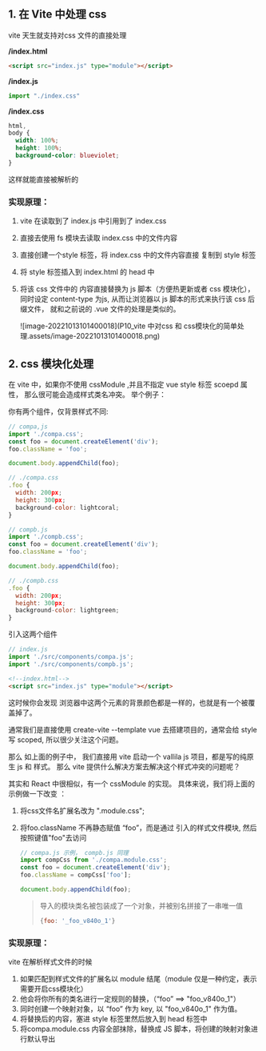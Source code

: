 ## 1. 在 Vite  中处理 css

vite 天生就支持对css 文件的直接处理

**/index.html**

```html
<script src="index.js" type="module"></script>
```

**/index.js**

```js
import "./index.css"
```

**/index.css**

```css
html,
body {
  width: 100%;
  height: 100%;
  background-color: blueviolet;
}
```



这样就能直接被解析的



### 实现原理：

1. vite 在读取到了 index.js 中引用到了 index.css

2. 直接去使用 fs 模块去读取 index.css 中的文件内容

3. 直接创建一个style 标签，将 index.css 中的文件内容直接 复制到 style 标签

4. 将 style 标签插入到 index.html 的 head 中 

5. 将该 css 文件中的 内容直接替换为 js 脚本（方便热更新或者 css 模块化），同时设定 content-type 为js, 从而让浏览器以 js 脚本的形式来执行该 css 后缀文件， 就和之前说的 .vue 文件的处理是类似的。 

   ![image-20221013101400018](P10_vite 中对css 和 css模块化的简单处理.assets/image-20221013101400018.png)



## 2. css 模块化处理

在 vite 中，如果你不使用 cssModule ,并且不指定 vue style 标签 scoepd 属性， 那么很可能会造成样式类名冲突。 
举个例子：

你有两个组件，仅背景样式不同:

```js
// compa,js
import './compa.css';
const foo = document.createElement('div');
foo.className = 'foo';

document.body.appendChild(foo);

// ./compa.css
.foo {
  width: 200px;
  height: 300px;
  background-color: lightcoral;
}
```

```js
// compb.js
import './compb.css';
const foo = document.createElement('div');
foo.className = 'foo';

document.body.appendChild(foo);

// ./compb.css
.foo {
  width: 200px;
  height: 300px;
  background-color: lightgreen;
}
```

引入这两个组件

```js
// index.js
import './src/components/compa.js';
import './src/components/compb.js';
```

```html
<!--index.html-->
<script src="index.js" type="module"></script>
```

这时候你会发现 浏览器中这两个元素的背景颜色都是一样的，也就是有一个被覆盖掉了。 





通常我们是直接使用 create-vite --template vue 去搭建项目的，通常会给 style 写 scoped, 所以很少关注这个问题。 

那么 如上面的例子中， 我们直接用 vite 启动一个 vallila js 项目，都是写的纯原生 js 和 样式。 那么 vite 提供什么解决方案去解决这个样式冲突的问题呢？



其实和 React 中很相似，有一个 cssModule 的实现。 具体来说，我们将上面的示例做一下改变 ：

1. 将css文件名扩展名改为 ".module.css";

2. 将foo.className 不再静态赋值 “foo”，而是通过 引入的样式文件模块, 然后按照键值"foo"去访问

   ```js
   // compa.js 示例， compb.js 同理
   import compCss from './compa.module.css';
   const foo = document.createElement('div');
   foo.className = compCss['foo'];
   
   document.body.appendChild(foo);
   ```

   > 导入的模块类名被包装成了一个对象，并被别名拼接了一串唯一值
   >
   > ```js
   > {foo: '_foo_v840o_1'}
   > ```





### 实现原理：

vite 在解析样式文件的时候

1. 如果匹配到样式文件的扩展名以 module 结尾（module 仅是一种约定，表示需要开启css模块化）
2. 他会将你所有的类名进行一定规则的替换，（“foo” ==> "foo_v840o_1"）
3. 同时创建一个映射对象，以 “foo” 作为 key, 以 "foo_v840o_1" 作为值。
4. 将替换后的内容，塞进 style 标签里然后放入到 head 标签中
5. 将compa.module.css 内容全部抹除，替换成 JS 脚本，将创建的映射对象进行默认导出